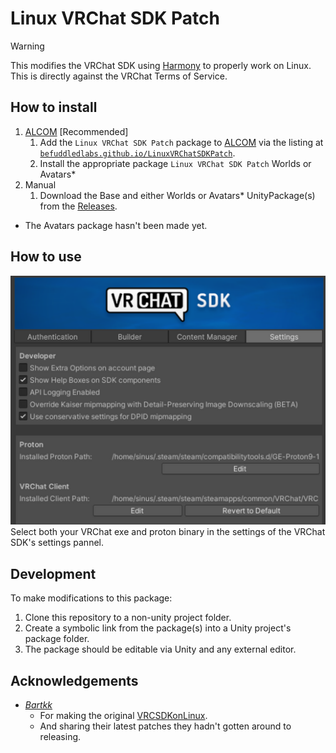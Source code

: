 # Linux VRChat SDK Patch

> [!WARNING]
> This modifies the VRChat SDK using [Harmony](https://github.com/pardeike/Harmony) to properly work on Linux. \
> This is directly against the VRChat Terms of Service.

## How to install
1. [ALCOM](https://github.com/vrc-get/vrc-get) [Recommended]
    1. Add the `Linux VRChat SDK Patch` package to [ALCOM](https://github.com/vrc-get/vrc-get) via the listing at [`befuddledlabs.github.io/LinuxVRChatSDKPatch`](https://befuddledlabs.github.io/LinuxVRChatSDKPatch/).
    2. Install the appropriate package `Linux VRChat SDK Patch` Worlds or Avatars*
2. Manual
    1. Download the Base and either Worlds or Avatars* UnityPackage(s) from the [Releases](https://github.com/BefuddledLabs/LinuxVRChatSDKPatch/releases).

* The Avatars package hasn't been made yet.

## How to use
![VRCSdkSettings](/Docs/VRCSdkSettings)
Select both your VRChat exe and proton binary in the settings of the VRChat SDK's settings pannel.

## Development

To make modifications to this package:

1. Clone this repository to a non-unity project folder.
2. Create a symbolic link from the package(s) into a Unity project's package folder.
3. The package should be editable via Unity and any external editor.

## Acknowledgements
- [*Bartkk*](https://github.com/Bartkk0)
  - For making the original [VRCSDKonLinux](https://github.com/Bartkk0/VRCSDKonLinux).
  - And sharing their latest patches they hadn't gotten around to releasing.

